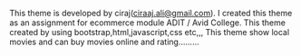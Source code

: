 This theme is developed by ciraj(ciraaj.ali@gmail.com).
I created this theme as an assignment for ecommerce module  ADIT / Avid College.
This theme created by using bootstrap,html,javascript,css etc,,,
This theme show local movies and can buy movies online and rating.........
 
